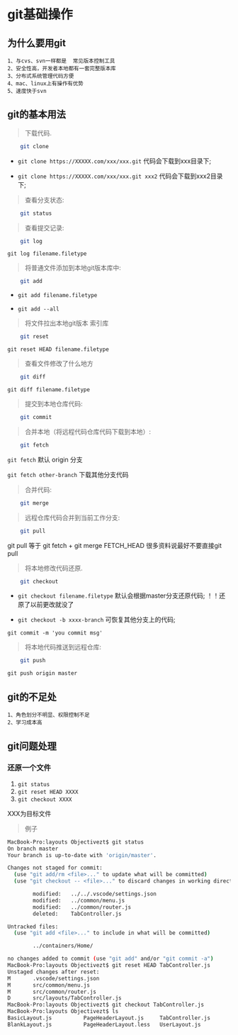 # git基础操作

## 为什么要用git
  
    1、与cvs、svn一样都是  常见版本控制工具
    2、安全性高，开发者本地都有一套完整版本库
    3、分布式系统管理代码方便
    4、mac、linux上有操作有优势
    5、速度快于svn

## git的基本用法

>下载代码.

```bash
    git clone
```

* `git clone https://XXXXX.com/xxx/xxx.git`   代码会下载到xxx目录下;

* `git clone https://XXXXX.com/xxx/xxx.git xxx2` 代码会下载到xxx2目录下;

> 查看分支状态:

```bash
    git status
```

>查看提交记录:

```bash
    git log
```

`git log filename.filetype`

>将普通文件添加到本地git版本库中:

```bash
    git add
```

* `git add filename.filetype`
  
* `git add --all`
  
>将文件拉出本地git版本 索引库

```bash
    git reset
```

`git reset HEAD filename.filetype`

>查看文件修改了什么地方

```bash
    git diff
```

`git diff filename.filetype`

>提交到本地仓库代码:

```bash
    git commit
```

>合并本地（将远程代码仓库代码下载到本地）:

```bash
    git fetch
```

 `git fetch` 默认 origin 分支

 `git fetch other-branch` 下载其他分支代码

>合并代码:

```bash
    git merge
```

>远程仓库代码合并到当前工作分支:

```bash
    git pull
```

git pull  等于 git fetch + git merge FETCH_HEAD  很多资料说最好不要直接git pull

>将本地修改代码还原.

```bash
    git checkout
```

* `git checkout filename.filetype` 默认会根据master分支还原代码;  ！！还原了以前更改就没了
  
* `git checkout -b xxxx-branch` 可恢复其他分支上的代码;

`git commit -m 'you commit msg'`

>将本地代码推送到远程仓库:

```bash
    git push
```

`git push origin master`

## git的不足处

    1、角色划分不明显、权限控制不足
    2、学习成本高

## git问题处理

### 还原一个文件

1. `git status`
2. `git reset HEAD XXXX`
3. `git checkout XXXX`

XXX为目标文件

>例子

```bash
MacBook-Pro:layouts Objectivezt$ git status
On branch master
Your branch is up-to-date with 'origin/master'.

Changes not staged for commit:
  (use "git add/rm <file>..." to update what will be committed)
  (use "git checkout -- <file>..." to discard changes in working directory)

        modified:   ../../.vscode/settings.json
        modified:   ../common/menu.js
        modified:   ../common/router.js
        deleted:    TabController.js

Untracked files:
  (use "git add <file>..." to include in what will be committed)

        ../containers/Home/

no changes added to commit (use "git add" and/or "git commit -a")
MacBook-Pro:layouts Objectivezt$ git reset HEAD TabController.js
Unstaged changes after reset:
M       .vscode/settings.json
M       src/common/menu.js
M       src/common/router.js
D       src/layouts/TabController.js
MacBook-Pro:layouts Objectivezt$ git checkout TabController.js
MacBook-Pro:layouts Objectivezt$ ls
BasicLayout.js          PageHeaderLayout.js     TabController.js        UserLayout.less
BlankLayout.js          PageHeaderLayout.less   UserLayout.js

```